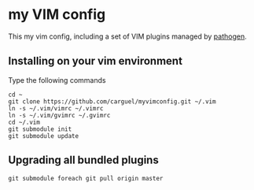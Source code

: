 # my VIM config

This my vim config, including a set of VIM plugins managed by [pathogen](https://github.com/tpope/vim-pathogen).

## Installing on your vim environment

Type the following commands

    cd ~
    git clone https://github.com/carguel/myvimconfig.git ~/.vim
    ln -s ~/.vim/vimrc ~/.vimrc
    ln -s ~/.vim/gvimrc ~/.gvimrc
    cd ~/.vim
    git submodule init
    git submodule update

## Upgrading all bundled plugins

    git submodule foreach git pull origin master
